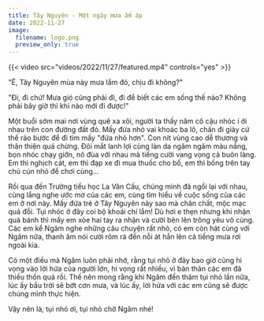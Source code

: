 ```yaml
---
title: Tây Nguyên - Một ngày mưa ấm áp
date: 2022-11-27
image:
  filename: logo.png
  preview_only: true
---
```


{{< video src="videos/2022/11/27/featured.mp4" controls="yes" >}}

"Ê, Tây Nguyên mùa này mưa lắm đó, chịu đi không?"

"Đi, đi chứ! Mưa gió cũng phải đi, đi để biết các em sống thế nào? Không phải bây giờ thì khi nào mới đi được!"

Một buổi sớm mai nơi vùng quê xa xôi, người ta thấy năm cô cậu nhóc í ới nhau trên con đường đất đỏ. Mấy đứa nhỏ vai
khoác ba lô, chân đi giày cứ thế rảo bước để đi tìm mấy "đứa nhỏ hơn". Con nít vùng cao dễ thương và thân thiện quá
chừng. Đôi mắt lanh lợi cùng làn da ngăm ngăm màu nắng, bọn nhóc chạy giỡn, nô đùa với nhau mà tiếng cười vang vọng cả
buôn làng. Em thì nghịch cát, em thì đạp xe đi mua thuốc cho bố, em thì bồng trên tay chú cún nhỏ để chơi cùng...

Rồi qua đến Trường tiểu học La Văn Cầu, chúng mình đã ngồi lại với nhau, cùng lắng nghe ước mơ của các em, cùng tìm hiểu
về cuộc sống của các em ở nơi này. Mấy đứa trẻ ở Tây Nguyên này sao mà chân chất, mộc mạc quá đỗi. Tụi nhóc ở đây coi bộ
khoái chí lắm! Dù hơi e thẹn nhưng khi nhận quà bánh thì mấy em xòe hai tay ra nhận và cười bẽn lẽn trông yêu vô cùng.
Các em kể Ngăm nghe những câu chuyện rất nhỏ, có em còn hát cùng với Ngăm nữa, thanh âm nói cười rôm rả đến nỗi át hẳn
lên cả tiếng mưa rơi ngoài kia.

Có một điều mà Ngăm luôn phải nhớ, rằng tụi nhỏ ở đây bao giờ cũng hi vọng vào lời hứa của người lớn, hi vọng rất nhiều,
vì bản thân các em đã thiếu thốn quá rồi. Thế nên mong rằng khi Ngăm đến thăm tụi nhỏ lần nữa, lúc ấy bầu trời sẽ bớt
cơn mưa, và lúc ấy, lời hứa với các em cũng sẽ được chúng mình thực hiện.

Vậy nên là, tụi nhỏ ơi, tụi nhỏ chờ Ngăm nhé!
